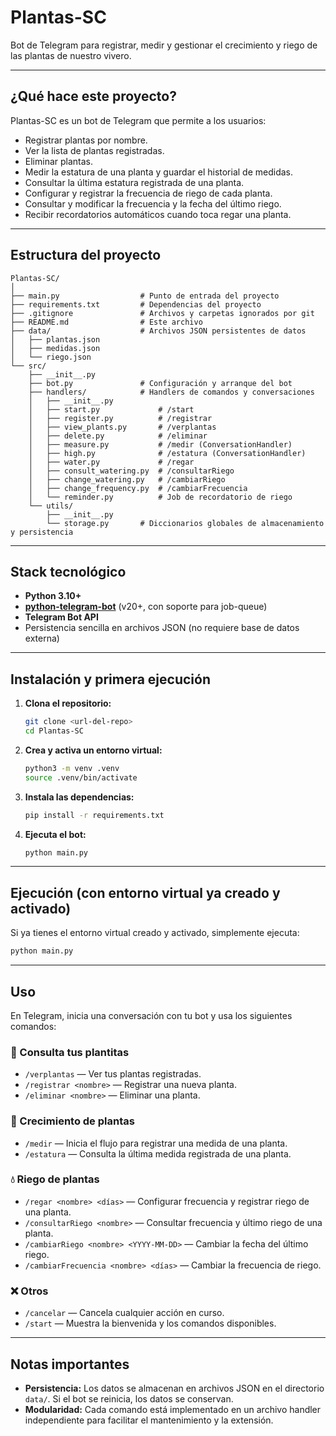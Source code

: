# Plantas-SC

Bot de Telegram para registrar, medir y gestionar el crecimiento y riego de las plantas de nuestro vivero.

---

## ¿Qué hace este proyecto?

Plantas-SC es un bot de Telegram que permite a los usuarios:
- Registrar plantas por nombre.
- Ver la lista de plantas registradas.
- Eliminar plantas.
- Medir la estatura de una planta y guardar el historial de medidas.
- Consultar la última estatura registrada de una planta.
- Configurar y registrar la frecuencia de riego de cada planta.
- Consultar y modificar la frecuencia y la fecha del último riego.
- Recibir recordatorios automáticos cuando toca regar una planta.

---

## Estructura del proyecto

```
Plantas-SC/
│
├── main.py                  # Punto de entrada del proyecto
├── requirements.txt         # Dependencias del proyecto
├── .gitignore               # Archivos y carpetas ignorados por git
├── README.md                # Este archivo
├── data/                    # Archivos JSON persistentes de datos
│   ├── plantas.json
│   ├── medidas.json
│   └── riego.json
└── src/
    ├── __init__.py
    ├── bot.py               # Configuración y arranque del bot
    ├── handlers/            # Handlers de comandos y conversaciones
    │   ├── __init__.py
    │   ├── start.py             # /start
    │   ├── register.py          # /registrar
    │   ├── view_plants.py       # /verplantas
    │   ├── delete.py            # /eliminar
    │   ├── measure.py           # /medir (ConversationHandler)
    │   ├── high.py              # /estatura (ConversationHandler)
    │   ├── water.py             # /regar
    │   ├── consult_watering.py  # /consultarRiego
    │   ├── change_watering.py   # /cambiarRiego
    │   ├── change_frequency.py  # /cambiarFrecuencia
    │   └── reminder.py          # Job de recordatorio de riego
    └── utils/
        ├── __init__.py
        └── storage.py       # Diccionarios globales de almacenamiento y persistencia
```

---

## Stack tecnológico

- **Python 3.10+**
- **[python-telegram-bot](https://python-telegram-bot.org/)** (v20+, con soporte para job-queue)
- **Telegram Bot API**
- Persistencia sencilla en archivos JSON (no requiere base de datos externa)

---

## Instalación y primera ejecución

1. **Clona el repositorio:**
   ```bash
   git clone <url-del-repo>
   cd Plantas-SC
   ```

2. **Crea y activa un entorno virtual:**
   ```bash
   python3 -m venv .venv
   source .venv/bin/activate
   ```

3. **Instala las dependencias:**
   ```bash
   pip install -r requirements.txt
   ```

5. **Ejecuta el bot:**
   ```bash
   python main.py
   ```

---

## Ejecución (con entorno virtual ya creado y activado)

Si ya tienes el entorno virtual creado y activado, simplemente ejecuta:

```bash
python main.py
```

---

## Uso

En Telegram, inicia una conversación con tu bot y usa los siguientes comandos:

### 🍃 Consulta tus plantitas
- `/verplantas` — Ver tus plantas registradas.
- `/registrar <nombre>` — Registrar una nueva planta.
- `/eliminar <nombre>` — Eliminar una planta.

### 🌱 Crecimiento de plantas
- `/medir` — Inicia el flujo para registrar una medida de una planta.
- `/estatura` — Consulta la última medida registrada de una planta.

### 💧 Riego de plantas
- `/regar <nombre> <días>` — Configurar frecuencia y registrar riego de una planta.
- `/consultarRiego <nombre>` — Consultar frecuencia y último riego de una planta.
- `/cambiarRiego <nombre> <YYYY-MM-DD>` — Cambiar la fecha del último riego.
- `/cambiarFrecuencia <nombre> <días>` — Cambiar la frecuencia de riego.

### ❌ Otros
- `/cancelar` — Cancela cualquier acción en curso.
- `/start` — Muestra la bienvenida y los comandos disponibles.

---

## Notas importantes

- **Persistencia:** Los datos se almacenan en archivos JSON en el directorio `data/`. Si el bot se reinicia, los datos se conservan.
- **Modularidad:** Cada comando está implementado en un archivo handler independiente para facilitar el mantenimiento y la extensión.
